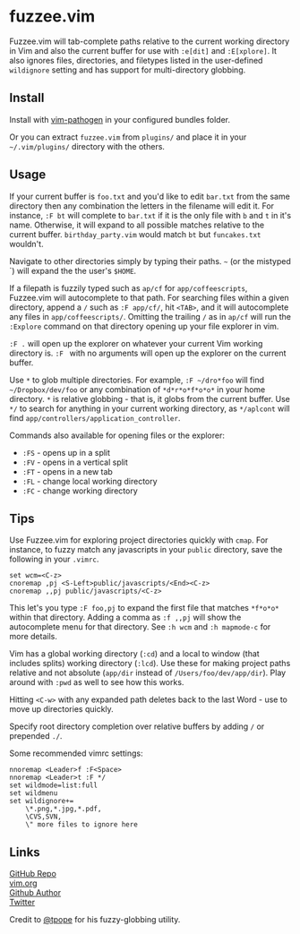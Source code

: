 fuzzee.vim
==========

Fuzzee.vim will tab-complete paths relative to the current working directory in
Vim and also the current buffer for use with `:e[dit]` and `:E[xplore]`. It also
ignores files, directories, and filetypes listed in the user-defined
`wildignore` setting and has support for multi-directory globbing.

Install
-------

Install with [vim-pathogen](https://github.com/tpope/vim-pathogen) in your
configured bundles folder. 

Or you can extract `fuzzee.vim` from `plugins/` and place it in your
`~/.vim/plugins/` directory with the others.

Usage
-----

If your current buffer is `foo.txt` and you'd like to edit `bar.txt` from the
same directory then any combination the letters in the filename will edit it.
For instance, `:F bt` will complete to `bar.txt` if it is the only file with `b`
and `t` in it's name. Otherwise, it will expand to all possible matches relative
to the current buffer. `birthday_party.vim` would match `bt` but `funcakes.txt`
wouldn't. 

Navigate to other directories simply by typing their paths. `~` (or
the mistyped \`) will expand the the user's `$HOME`.

If a filepath is fuzzily typed such as `ap/cf` for `app/coffeescripts`,
Fuzzee.vim will autocomplete to that path. For searching files within a given
directory, append a `/` such as `:F app/cf/`, hit `<TAB>`, and it will
autocomplete any files in `app/coffeescripts/`. Omitting the trailing `/` as in
`ap/cf` will run the `:Explore` command on that directory opening up your file
explorer in vim.

`:F .` will open up the explorer on whatever your current Vim working directory
is. `:F ` with no arguments will open up the explorer on the current buffer.

Use `*` to glob multiple directories. For example, `:F ~/dro*foo` will find
`~/Dropbox/dev/foo` or any combination of `*d*r*o*f*o*o*` in your home
directory. `*` is relative globbing - that is, it globs from the current buffer.
Use `*/` to search for anything in your current working directory, as `*/aplcont`
will find `app/controllers/application_controller`.

Commands also available for opening files or the explorer:

* `:FS` - opens up in a split
* `:FV` - opens in a vertical split
* `:FT` - opens in a new tab
* `:FL` - change local working directory
* `:FC` - change working directory

Tips
----

Use Fuzzee.vim for exploring project directories quickly with `cmap`. For
instance, to fuzzy match any javascripts in your `public` directory, save the
following in your `.vimrc`.

    set wcm=<C-z>
    cnoremap ,pj <S-Left>public/javascripts/<End><C-z>
    cnoremap ,,pj public/javascripts/<C-z>

This let's you type `:F foo,pj` to expand the first file that matches `*f*o*o*`
within that directory. Adding a comma as `:f ,,pj` will show the autocomplete
menu for that directory. See `:h wcm` and `:h mapmode-c` for more details.

Vim has a global working directory (`:cd`) and a local to window (that includes
splits) working directory (`:lcd`). Use these for making project paths relative
and not absolute (`app/dir` instead of `/Users/foo/dev/app/dir`). Play around
with `:pwd` as well to see how this works.

Hitting `<C-w>` with any expanded path deletes back to the last Word - use to
move up directories quickly.

Specify root directory completion over relative buffers by adding `/` or
prepended `./`.

Some recommended vimrc settings:

    nnoremap <Leader>f :F<Space>
    nnoremap <Leader>t :F */
    set wildmode=list:full
    set wildmenu 
    set wildignore+=
        \*.png,*.jpg,*.pdf, 
        \CVS,SVN, 
        \" more files to ignore here

Links
-----

[GitHub Repo](http://github.com/mattsacks/vim-fuzzee/)  
[vim.org](http://www.vim.org/scripts/script.php?script_id=3716)  
[Github Author](http://github.com/mattsacks/)  
[Twitter](http://twitter.com/mattsa)  

Credit to [@tpope](https://github.com/tpope) for his fuzzy-globbing utility.
